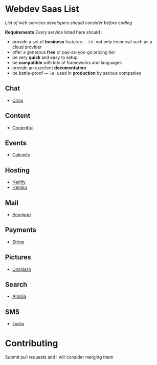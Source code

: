 # Webdev Saas List
_List of web services developers should consider before coding_

__Requirements__ Every service listed here should :

* provide a set of __business__ features — i.e. not only technical such as a cloud provider
* offer a generous __free__ or pay-as-you-go pricing tier
* be very __quick__ and easy to setup
* be __compatible__ with lots of frameworks and languages
* provide an excellent __documentation__
* be battle-proof — i.e. used in __production__ by serious companies

## Chat

* [Crisp](https://crisp.chat)

## Content

* [Contentful](https://www.contentful.com)

## Events

* [Calendly](https://calendly.com)

## Hosting

* [Netlify](https://www.netlify.com/)
* [Heroku](https://www.heroku.com/)

## Mail

* [Sendgrid](https://sendgrid.com)

## Payments

* [Stripe](https://stripe.com)

## Pictures

* [Unsplash](https://unsplash.com/)

## Search

* [Algolia](https://www.algolia.com)

## SMS

* [Twilio](https://www.twilio.com/)


# Contributing

Submit pull requests and I will consider merging them
